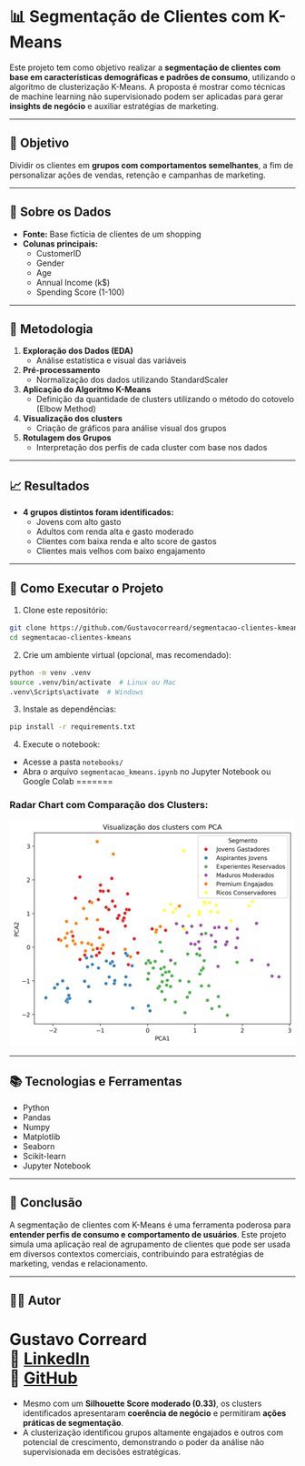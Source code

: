 
# 📊 Segmentação de Clientes com K-Means

Este projeto tem como objetivo realizar a **segmentação de clientes com base em características demográficas e padrões de consumo**, utilizando o algoritmo de clusterização K-Means. A proposta é mostrar como técnicas de machine learning não supervisionado podem ser aplicadas para gerar **insights de negócio** e auxiliar estratégias de marketing.

---

## 🎯 Objetivo

Dividir os clientes em **grupos com comportamentos semelhantes**, a fim de personalizar ações de vendas, retenção e campanhas de marketing.

---

## 🧩 Sobre os Dados

- **Fonte:** Base fictícia de clientes de um shopping
- **Colunas principais:**
  - CustomerID
  - Gender
  - Age
  - Annual Income (k$)
  - Spending Score (1-100)

---

## 🧠 Metodologia

1. **Exploração dos Dados (EDA)**
   - Análise estatística e visual das variáveis
2. **Pré-processamento**
   - Normalização dos dados utilizando StandardScaler
3. **Aplicação do Algoritmo K-Means**
   - Definição da quantidade de clusters utilizando o método do cotovelo (Elbow Method)
4. **Visualização dos clusters**
   - Criação de gráficos para análise visual dos grupos
5. **Rotulagem dos Grupos**
   - Interpretação dos perfis de cada cluster com base nos dados

---

## 📈 Resultados

- **4 grupos distintos foram identificados:**
  - Jovens com alto gasto
  - Adultos com renda alta e gasto moderado
  - Clientes com baixa renda e alto score de gastos
  - Clientes mais velhos com baixo engajamento

---

## 🚀 Como Executar o Projeto

1. Clone este repositório:
```bash
git clone https://github.com/Gustavocorreard/segmentacao-clientes-kmeans.git
cd segmentacao-clientes-kmeans
```

2. Crie um ambiente virtual (opcional, mas recomendado):
```bash
python -m venv .venv
source .venv/bin/activate  # Linux ou Mac
.venv\Scripts\activate  # Windows
```

3. Instale as dependências:
```bash
pip install -r requirements.txt
```

4. Execute o notebook:
- Acesse a pasta `notebooks/`
- Abra o arquivo `segmentacao_kmeans.ipynb` no Jupyter Notebook ou Google Colab
=======
### Radar Chart com Comparação dos Clusters:
![Radar Chart](https://github.com/Gustavocorreard/mall-customers-clustering/blob/main/images/cluster_pca_plot.png)


---

## 📚 Tecnologias e Ferramentas

- Python
- Pandas
- Numpy
- Matplotlib
- Seaborn
- Scikit-learn
- Jupyter Notebook

---

## 📌 Conclusão

A segmentação de clientes com K-Means é uma ferramenta poderosa para **entender perfis de consumo e comportamento de usuários**. Este projeto simula uma aplicação real de agrupamento de clientes que pode ser usada em diversos contextos comerciais, contribuindo para estratégias de marketing, vendas e relacionamento.

---

## 👨‍💻 Autor

**Gustavo Correard**  
🔗 [LinkedIn](https://www.linkedin.com/in/gustavocorreard/)  
🔗 [GitHub](https://github.com/Gustavocorreard)
=======
- Mesmo com um **Silhouette Score moderado (0.33)**, os clusters identificados apresentaram **coerência de negócio** e permitiram **ações práticas de segmentação**.
- A clusterização identificou grupos altamente engajados e outros com potencial de crescimento, demonstrando o poder da análise não supervisionada em decisões estratégicas.

